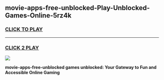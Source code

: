 
## movie-apps-free-unblocked-Play-Unblocked-Games-Online-5rz4k
<h3>
<a href="https://premium76.site?title=movie-apps-free-unblocked&ref=25A">CLICK TO PLAY</a></h3>
<hr>

<h3>
<a href="https://premium76.site?title=movie-apps-free-unblocked&ref=25A">CLICK 2 PLAY</a>
  
</h3>

<a href="https://premium76.site?title=movie-apps-free-unblocked&ref=25A"><img src="https://clearcache.store/games.png"></a>


**movie-apps-free-unblocked games unblocked: Your Gateway to Fun and Accessible Online Gaming**
